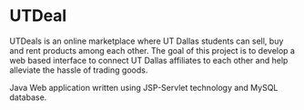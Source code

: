 # UTDeal
UTDeals is an online marketplace where UT Dallas students can sell, buy and rent products among each other. The goal of this project is to develop a web based interface to connect UT Dallas affiliates to each other and help alleviate the hassle of trading goods. 

Java Web application written using JSP-Servlet technology and MySQL database.
